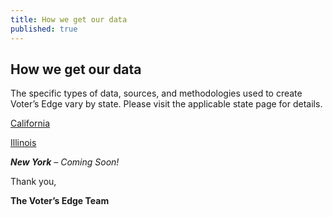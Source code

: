 ```yaml
---
title: How we get our data
published: true
---
```



## How we get our data

The specific types of data, sources, and methodologies used to create Voter’s Edge vary by state. Please visit the applicable state page for details.

[California](www.votersedge.org/ca/page/how-we-get-our-data)

[Illinois](www.votersedge.org/ca/page/how-we-get-our-data)

_**New York** – Coming Soon!_

Thank you,

**The Voter’s Edge Team**


